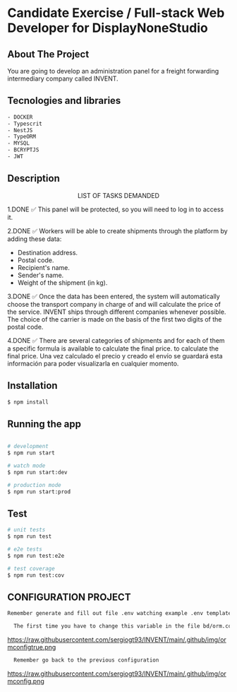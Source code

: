 # Candidate Exercise / Full-stack Web Developer for DisplayNoneStudio

## About The Project

You are going to develop an administration panel for a freight forwarding intermediary company called INVENT.

## Tecnologies and libraries

```bash
- DOCKER
- Typescrit
- NestJS
- TypeORM
- MYSQL
- BCRYPTJS
- JWT
```

## Description

<p align="center"> LIST OF TASKS DEMANDED</p>

1.DONE ✅
This panel will be protected, so you will need to log in to access it.

2.DONE ✅
Workers will be able to create shipments through the platform by adding these data:
- Destination address.
- Postal code.
- Recipient's name.
- Sender's name.
- Weight of the shipment (in kg).

3.DONE ✅
Once the data has been entered, the system will automatically choose the transport company in charge of and will calculate the price of the service.
INVENT ships through different companies whenever possible.
The choice of the carrier is made on the basis of the first two digits of the postal code.

4.DONE ✅
There are several categories of shipments and for each of them a specific formula is available to calculate the final price.
to calculate the final price.
Una vez calculado el precio y creado el envío se guardará esta información para poder visualizarla
en cualquier momento.

## Installation

```bash
$ npm install
```

## Running the app

```bash

# development
$ npm run start

# watch mode
$ npm run start:dev

# production mode
$ npm run start:prod
```

## Test

```bash
# unit tests
$ npm run test

# e2e tests
$ npm run test:e2e

# test coverage
$ npm run test:cov
```

## CONFIGURATION PROJECT

```bash
Remember generate and fill out file .env watching example .env template
```
```bash
  The first time you have to change this variable in the file bd/orm.config.ts, to be able to create the database automatically, because you have not done the migration through the command
```
<span>https://raw.githubusercontent.com/sergiogt93/INVENT/main/.github/img/ormconfigtrue.png</span>

```bash
  Remember go back to the previous configuration
```

<span>https://raw.githubusercontent.com/sergiogt93/INVENT/main/.github/img/ormconfig.png</span>
